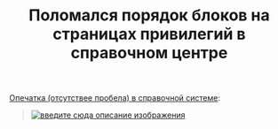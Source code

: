 ﻿---
title: "Поломался порядок блоков на страницах привилегий в справочном центре"
se.owner.user_id: 337540
se.owner.display_name: "Victor VosMottor"
se.owner.link: "https://ru.meta.stackoverflow.com/users/337540/victor-vosmottor"
se.link: "https://ru.meta.stackoverflow.com/questions/10351/%d0%9f%d0%be%d0%bb%d0%be%d0%bc%d0%b0%d0%bb%d1%81%d1%8f-%d0%bf%d0%be%d1%80%d1%8f%d0%b4%d0%be%d0%ba-%d0%b1%d0%bb%d0%be%d0%ba%d0%be%d0%b2-%d0%bd%d0%b0-%d1%81%d1%82%d1%80%d0%b0%d0%bd%d0%b8%d1%86%d0%b0%d1%85-%d0%bf%d1%80%d0%b8%d0%b2%d0%b8%d0%bb%d0%b5%d0%b3%d0%b8%d0%b9-%d0%b2-%d1%81%d0%bf%d1%80%d0%b0%d0%b2%d0%be%d1%87%d0%bd%d0%be%d0%bc-%d1%86%d0%b5%d0%bd%d1%82%d1%80%d0%b5"
se.question_id: 10351
se.post_type: question
---
<p><a href="https://ru.stackoverflow.com/help/privileges/close-questions">Опечатка (отсутствее пробела) в справочной системе</a>:</p>

<blockquote>
  <p><a href="https://i.stack.imgur.com/AoYm7.png" rel="nofollow noreferrer"><img src="https://i.stack.imgur.com/AoYm7.png" alt="введите сюда описание изображения"></a></p>
</blockquote>
